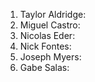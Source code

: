 1. Taylor Aldridge: 
2. Miguel Castro: 
3. Nicolas Eder: 
4. Nick Fontes: 
5. Joseph Myers: 
6. Gabe Salas: 
